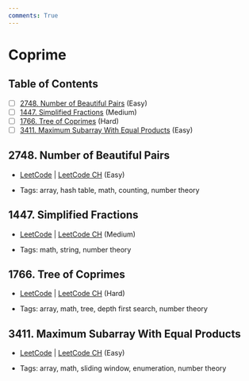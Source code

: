 ```yaml
---
comments: True
---
```


# Coprime

## Table of Contents

- [ ] [2748. Number of Beautiful Pairs](https://leetcode.cn/problems/number-of-beautiful-pairs/) (Easy)
- [ ] [1447. Simplified Fractions](https://leetcode.cn/problems/simplified-fractions/) (Medium)
- [ ] [1766. Tree of Coprimes](https://leetcode.cn/problems/tree-of-coprimes/) (Hard)
- [ ] [3411. Maximum Subarray With Equal Products](https://leetcode.cn/problems/maximum-subarray-with-equal-products/) (Easy)

## 2748. Number of Beautiful Pairs

-   [LeetCode](https://leetcode.com/problems/number-of-beautiful-pairs/) | [LeetCode CH](https://leetcode.cn/problems/number-of-beautiful-pairs/) (Easy)

-   Tags: array, hash table, math, counting, number theory
## 1447. Simplified Fractions

-   [LeetCode](https://leetcode.com/problems/simplified-fractions/) | [LeetCode CH](https://leetcode.cn/problems/simplified-fractions/) (Medium)

-   Tags: math, string, number theory
## 1766. Tree of Coprimes

-   [LeetCode](https://leetcode.com/problems/tree-of-coprimes/) | [LeetCode CH](https://leetcode.cn/problems/tree-of-coprimes/) (Hard)

-   Tags: array, math, tree, depth first search, number theory
## 3411. Maximum Subarray With Equal Products

-   [LeetCode](https://leetcode.com/problems/maximum-subarray-with-equal-products/) | [LeetCode CH](https://leetcode.cn/problems/maximum-subarray-with-equal-products/) (Easy)

-   Tags: array, math, sliding window, enumeration, number theory
